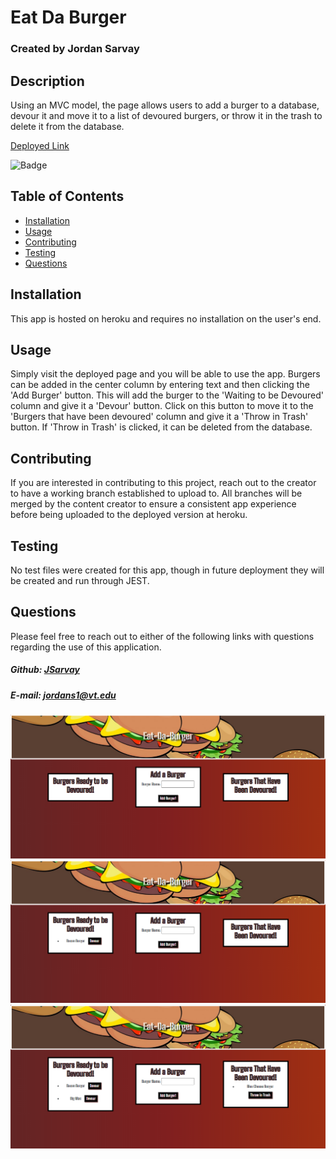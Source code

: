 # Eat Da Burger
### Created by Jordan Sarvay

## Description
Using an MVC model, the page allows users to add a burger to a database, devour it and move it to a list of devoured burgers, or throw it in the trash to delete it from the database.

[Deployed Link](https://sarvay-burger.herokuapp.com/)

![Badge](https://img.shields.io/static/v1?label=License&message=MIT&color=<brightgreen>)

## Table of Contents
* [Installation](#installation)
* [Usage](#usage)
* [Contributing](#contributing)
* [Testing](#testing)
* [Questions](#questions)
    
## Installation
<a name="installation"></a>
This app is hosted on heroku and requires no installation on the user's end.
    
## Usage
<a name="usage"></a>
Simply visit the deployed page and you will be able to use the app. Burgers can be added in the center column by entering text and then clicking the 'Add Burger' button. This will add the burger to the 'Waiting to be Devoured' column and give it a 'Devour' button. Click on this button to move it to the 'Burgers that have been devoured' column and give it a 'Throw in Trash' button. If 'Throw in Trash' is clicked, it can be deleted from the database.
    
## Contributing
<a name="contributing"></a>
If you are interested in contributing to this project, reach out to the creator to have a working branch established to upload to. All branches will be merged by the content creator to ensure a consistent app experience before being uploaded to the deployed version at heroku.

## Testing
<a name="testing"></a>
No test files were created for this app, though in future deployment they will be created and run through JEST.
    
## Questions
<a name="questions"></a>
Please feel free to reach out to either of the following links with questions regarding the use of this application.

##### Github: [JSarvay](http://github.com/JSarvay/)
##### E-mail: jordans1@vt.edu

![landing](./public/assets/img/landing.png)
![add](./public/assets/img/add.png)
![devour](./public/assets/img/devour.png)